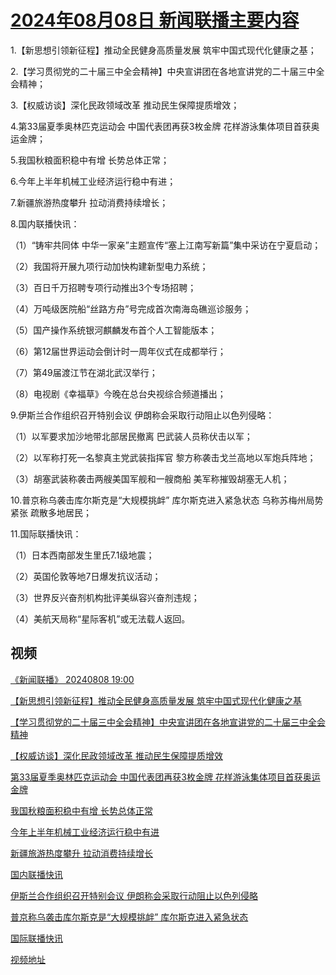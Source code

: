 # [2024年08月08日 新闻联播主要内容](https://tv.cctv.com/lm/xwlb/day/20240808.shtml)

1.【新思想引领新征程】推动全民健身高质量发展 筑牢中国式现代化健康之基；

2.【学习贯彻党的二十届三中全会精神】中央宣讲团在各地宣讲党的二十届三中全会精神；

3.【权威访谈】深化民政领域改革 推动民生保障提质增效；

4.第33届夏季奥林匹克运动会 中国代表团再获3枚金牌 花样游泳集体项目首获奥运金牌；

5.我国秋粮面积稳中有增 长势总体正常；

6.今年上半年机械工业经济运行稳中有进；

7.新疆旅游热度攀升 拉动消费持续增长；

8.国内联播快讯：

（1）“铸牢共同体 中华一家亲”主题宣传“塞上江南写新篇”集中采访在宁夏启动；

（2）我国将开展九项行动加快构建新型电力系统；

（3）百日千万招聘专项行动推出3个专场招聘；

（4）万吨级医院船“丝路方舟”号完成首次南海岛礁巡诊服务；

（5）国产操作系统银河麒麟发布首个人工智能版本；

（6）第12届世界运动会倒计时一周年仪式在成都举行；

（7）第49届渡江节在湖北武汉举行；

（8）电视剧《幸福草》今晚在总台央视综合频道播出；

9.伊斯兰合作组织召开特别会议 伊朗称会采取行动阻止以色列侵略：

（1）以军要求加沙地带北部居民撤离 巴武装人员称伏击以军；

（2）以军称打死一名黎真主党武装指挥官 黎方称袭击戈兰高地以军炮兵阵地；

（3）胡塞武装称袭击两艘美国军舰和一艘商船 美军称摧毁胡塞无人机；

10.普京称乌袭击库尔斯克是“大规模挑衅” 库尔斯克进入紧急状态 乌称苏梅州局势紧张 疏散多地居民；

11.国际联播快讯：

（1）日本西南部发生里氏7.1级地震；

（2）英国伦敦等地7日爆发抗议活动；

（3）世界反兴奋剂机构批评美纵容兴奋剂违规；

（4）美航天局称“星际客机”或无法载人返回。

## 视频

[《新闻联播》 20240808 19:00](https://tv.cctv.com/2024/08/08/VIDEaPBhSyQvRmae7zsimqJy240808.shtml)

[【新思想引领新征程】推动全民健身高质量发展 筑牢中国式现代化健康之基](https://tv.cctv.com/2024/08/08/VIDEAbIyzfO0nJBEOAiemxU7240808.shtml)

[【学习贯彻党的二十届三中全会精神】中央宣讲团在各地宣讲党的二十届三中全会精神](https://tv.cctv.com/2024/08/08/VIDEkcOmYNydBHsyQGvseD6N240808.shtml)

[【权威访谈】深化民政领域改革 推动民生保障提质增效](https://tv.cctv.com/2024/08/08/VIDEBRHsfcMAWlSKtz3U7Byj240808.shtml)

[第33届夏季奥林匹克运动会 中国代表团再获3枚金牌 花样游泳集体项目首获奥运金牌](https://tv.cctv.com/2024/08/08/VIDEuRdvViCepYOTzZmHW7kD240808.shtml)

[我国秋粮面积稳中有增 长势总体正常](https://tv.cctv.com/2024/08/08/VIDEfoGAFEgRE7kf07P4RqGJ240808.shtml)

[今年上半年机械工业经济运行稳中有进](https://tv.cctv.com/2024/08/08/VIDE8LFdEHyCFLLCXIKBGxKn240808.shtml)

[新疆旅游热度攀升 拉动消费持续增长](https://tv.cctv.com/2024/08/08/VIDEmaY7YBzR4WGpqNTj6Drn240808.shtml)

[国内联播快讯](https://tv.cctv.com/2024/08/08/VIDE4IkuOagANUdcylMx5RMA240808.shtml)

[伊斯兰合作组织召开特别会议 伊朗称会采取行动阻止以色列侵略](https://tv.cctv.com/2024/08/08/VIDEK21e88r0Qfc1HvYXOIDg240808.shtml)

[普京称乌袭击库尔斯克是“大规模挑衅” 库尔斯克进入紧急状态](https://tv.cctv.com/2024/08/08/VIDEtmrCC86f8bwpbRHnpKUD240808.shtml)

[国际联播快讯](https://tv.cctv.com/2024/08/08/VIDESSU8KNJBulg9Mb81noIb240808.shtml)

[视频地址](https://tv.cctv.com/lm/xwlb/day/20240808.shtml) 


